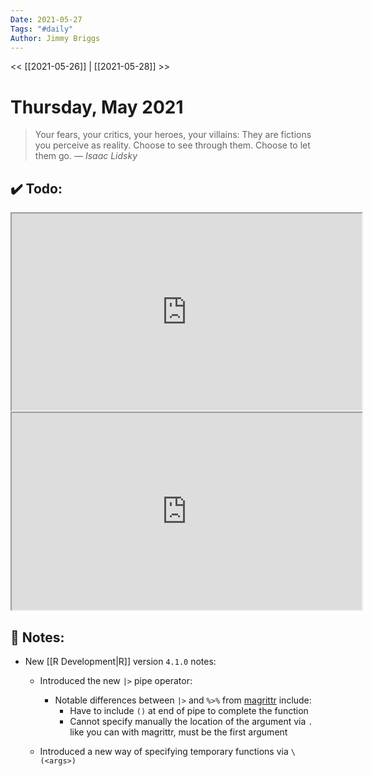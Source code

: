 ```yaml
---
Date: 2021-05-27
Tags: "#daily"
Author: Jimmy Briggs
---
```


<< [[2021-05-26]] | [[2021-05-28]] >>

# Thursday, May 2021

> Your fears, your critics, your heroes, your villains: They are fictions you perceive as reality. Choose to see through them. Choose to let them go.
> &mdash; <cite>Isaac Lidsky</cite>


## ✔️ Todo:

<iframe width="560" height="315" src='https://dbdiagram.io/embed/60b02eb1b29a09603d16e585'> </iframe>

<iframe width="560" height="315" src="https://secure.holistics.io/dashboards/25387?_pl=a527511621b72782d9e8532c"></iframe>

## 📝 Notes:

- New [[R Development|R]] version `4.1.0` notes:
	- Introduced the new `|>` pipe operator:
		- Notable differences between `|>` and `%>%` from [magrittr](https://github.com/tidyverse/magrittr) include:
			- Have to include `()` at end of pipe to complete the function
			- Cannot specify manually the location of the argument via `.` like you can with magrittr, must be the first argument

	- Introduced a new way of specifying temporary functions via `\(<args>)`  

